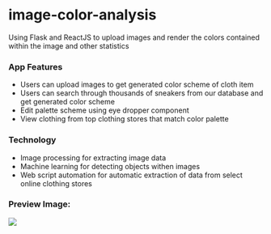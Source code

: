 # image-color-analysis
Using Flask and ReactJS to upload images and render the colors contained within the image and other statistics

### App Features
- Users can upload images to get generated color scheme of cloth item
- Users can search through thousands of sneakers from our database and get generated color scheme
- Edit palette scheme using eye dropper component
- View clothing from top clothing stores that match color palette

### Technology
- Image processing for extracting image data
- Machine learning for detecting objects withen images
- Web script automation for automatic extraction of data from select online clothing stores

### Preview Image:
<img src='https://imgur.com/mSDsg6H.png'>
